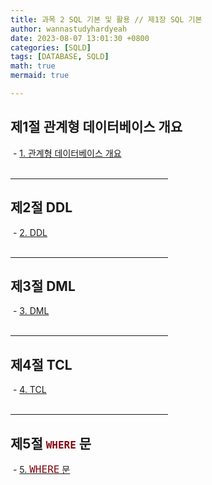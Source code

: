 ```yaml
---
title: 과목 2 SQL 기본 및 활용 // 제1장 SQL 기본 
author: wannastudyhardyeah
date: 2023-08-07 13:01:30 +0800
categories: [SQLD]
tags: [DATABASE, SQLD]
math: true
mermaid: true

---
```

<h2>제1절 관계형 데이터베이스 개요</h2>
&nbsp;- <a href="https://wannastudyhardyeah.github.io/posts/02-SQL-Basic-and-Applis-1-SQL-Basic-01-intro-to-RDB/" target="blank">1. 관계형 데이터베이스 개요</a><br>
<br>
<hr width="50%">
<h2>제2절 DDL</h2>
&nbsp;- <a href="https://wannastudyhardyeah.github.io/posts/02-SQL-Basic-and-Applis-1-SQL-Basic-02-DDL/" target="blank">2. DDL</a><br>
<br>
<hr width="50%">
<h2>제3절 DML</h2>
&nbsp;- <a href="https://wannastudyhardyeah.github.io/posts/02-SQL-Basic-and-Applis-1-SQL-Basic-03-DML/" target="blank">3. DML</a><br>
<br>
<hr width="50%">
<h2>제4절 TCL</h2>
&nbsp;- <a href="https://wannastudyhardyeah.github.io/posts/02-SQL-Basic-and-Applis-1-SQL-Basic-04-tcl/" target="blank">4. TCL</a><br>
<br>
<hr width="50%">
<h2>제5절 <code class="language-sql highlighter-rouge" style="color: #83060e; font-size: 1.0rem;">WHERE</code> 문</h2>
&nbsp;- <a href="https://wannastudyhardyeah.github.io/posts/02-SQL-Basic-and-Applis-1-SQL-Basic-05-WHERE-Clause/ target="blank">5. <code class="language-sql highlighter-rouge" style="color: #83060e; font-size: 1.0rem;">WHERE</code> 문</a><br>